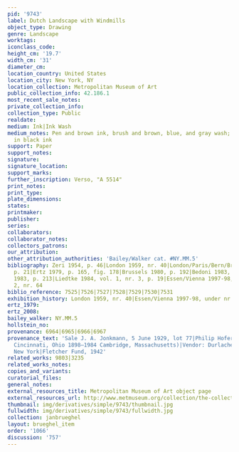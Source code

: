 ```yaml
---
pid: '9743'
label: Dutch Landscape with Windmills
object_type: Drawing
genre: Landscape
worktags:
iconclass_code:
height_cm: '19.7'
width_cm: '31'
diameter_cm:
location_country: United States
location_city: New York, NY
location_collection: Metropolitan Museum of Art
public_collection_info: 42.186.1
most_recent_sale_notes:
private_collection_info:
collection_type: Public
realdate:
medium: Ink|Ink Wash
medium_notes: Pen and brown ink, brush and brown, blue, and gray wash; framing lines
  in black ink
support: Paper
support_notes:
signature:
signature_location:
support_marks:
further_inscription: Verso, "A 5514"
print_notes:
print_type:
plate_dimensions:
states:
printmaker:
publisher:
series:
collaborators:
collaborator_notes:
collectors_patrons:
our_attribution:
other_attribution_authorities: 'Bailey/Walker cat. #NY.MM.5'
bibliography: Zeri 1954, p. 46|London 1959, nr. 40|London/Paris/Bern/Brussels 1972,
  p. 21|Ertz 1979, p. 165, fig. 178|Brussels 1980, p. 192|Bedoni 1983, p. 67|Providence
  1983, p. 213|Liedtke 1984, vol. 1, nr. 3, p. 19|Essen/Vienna 1997-98, p. 231, fig.
  2, nr. 64
biblio_reference: 7525|7526|7527|7528|7529|7530|7531
exhibition_history: London 1959, nr. 40|Essen/Vienna 1997-98, under nr. 64
ertz_1979:
ertz_2008:
bailey_walker: NY.MM.5
hollstein_no:
provenance: 6964|6965|6966|6967
provenance_text: 'Sale J. A. Jonkmann, 5 June 1929, lot 77|Philip Hofer (American,
  Cincinnati, Ohio 1898–1984 Cambridge, Massachusetts)|Vendor: Durlacher Brothers,
  New York|Fletcher Fund, 1942'
related_works: 9803|3235
related_works_notes:
copies_and_variants:
curatorial_files:
general_notes:
external_resources_title: Metropolitan Museum of Art object page
external_resources_url: http://www.metmuseum.org/collection/the-collection-online/search/335119
thumbnail: img/derivatives/simple/9743/thumbnail.jpg
fullwidth: img/derivatives/simple/9743/fullwidth.jpg
collection: janbrueghel
layout: brueghel_item
order: '1066'
discussion: '757'
---
```

